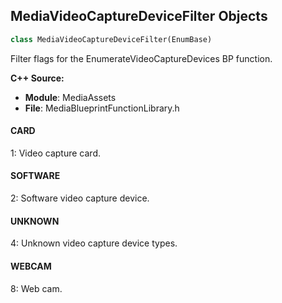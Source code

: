 ## MediaVideoCaptureDeviceFilter Objects

```python
class MediaVideoCaptureDeviceFilter(EnumBase)
```

Filter flags for the EnumerateVideoCaptureDevices BP function.

**C++ Source:**

- **Module**: MediaAssets
- **File**: MediaBlueprintFunctionLibrary.h

<a id="unreal.MediaVideoCaptureDeviceFilter.CARD"></a>

#### CARD

1: Video capture card.

<a id="unreal.MediaVideoCaptureDeviceFilter.SOFTWARE"></a>

#### SOFTWARE

2: Software video capture device.

<a id="unreal.MediaVideoCaptureDeviceFilter.UNKNOWN"></a>

#### UNKNOWN

4: Unknown video capture device types.

<a id="unreal.MediaVideoCaptureDeviceFilter.WEBCAM"></a>

#### WEBCAM

8: Web cam.

<a id="unreal.MediaWebcamCaptureDeviceFilter"></a>